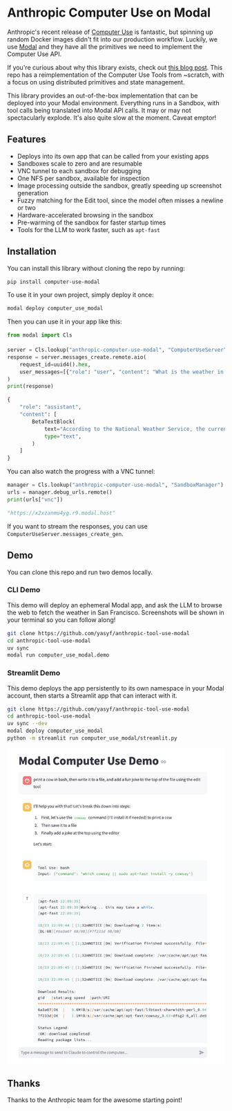# Anthropic Computer Use on Modal

Anthropic's recent release of [Computer Use](https://anthropic.com/news/3-5-models-and-computer-use) is fantastic, but spinning up random Docker images didn't fit into our production workflow. Luckily, we use [Modal](https://modal.com) and they have all the primitives we need to implement the Computer Use API.

If you're curious about why this library exists, check out [this blog post](https://musings.yasyf.com/improving-claude-computer-use/). This repo has a reimplementation of the Computer Use Tools from ~scratch, with a focus on using distributed primitives and state management.

This library provides an out-of-the-box implementation that can be deployed into your Modal environment. Everything runs in a Sandbox, with tool calls being translated into Modal API calls. It may or may not spectacularly explode. It's also quite slow at the moment. Caveat emptor!

## Features

- Deploys into its own app that can be called from your existing apps
- Sandboxes scale to zero and are resumable
- VNC tunnel to each sandbox for debugging
- One NFS per sandbox, available for inspection
- Image processing outside the sandbox, greatly speeding up screenshot generation
- Fuzzy matching for the Edit tool, since the model often misses a newline or two
- Hardware-accelerated browsing in the sandbox
- Pre-warming of the sandbox for faster startup times
- Tools for the LLM to work faster, such as `apt-fast`

## Installation

You can install this library without cloning the repo by running:

```bash
pip install computer-use-modal
```

To use it in your own project, simply deploy it once:

```bash
modal deploy computer_use_modal
```

Then you can use it in your app like this:

```python
from modal import Cls

server = Cls.lookup("anthropic-computer-use-modal", "ComputerUseServer")
response = server.messages_create.remote.aio(
    request_id=uuid4().hex,
    user_messages=[{"role": "user", "content": "What is the weather in San Francisco?"}],
)
print(response)
```

```python
{
    "role": "assistant",
    "content": [
        BetaTextBlock(
            text="According to the National Weather Service, the current weather in San Francisco is:\n\nTemperature: 65°F (18°C)\nHumidity: 53%\nDewpoint: 48°F (9°C)\nLast update: October 23, 2:43 PM PDT\n\nThe website shows the forecast details as well. Would you like me to provide the extended forecast for the coming days?",
            type="text",
        )
    ]
}
```

You can also watch the progress with a VNC tunnel:

```python
manager = Cls.lookup("anthropic-computer-use-modal", "SandboxManager")
urls = manager.debug_urls.remote()
print(urls["vnc"])
```

```python
"https://x2xzanmu4yg.r9.modal.host"
```

If you want to stream the responses, you can use `ComputerUseServer.messages_create_gen`.

## Demo

You can clone this repo and run two demos locally.

### CLI Demo

This demo will deploy an ephemeral Modal app, and ask the LLM to browse the web to fetch the weather in San Francisco.
Screenshots will be shown in your terminal so you can follow along!

```bash
git clone https://github.com/yasyf/anthropic-tool-use-modal
cd anthropic-tool-use-modal
uv sync
modal run computer_use_modal.demo
```

### Streamlit Demo

This demo deploys the app persistently to its own namespace in your Modal account, then starts a Streamlit app that can interact with it.

```bash
git clone https://github.com/yasyf/anthropic-tool-use-modal
cd anthropic-tool-use-modal
uv sync --dev
modal deploy computer_use_modal
python -m streamlit run computer_use_modal/streamlit.py
```

![Streamlit Demo](demo.png)

## Thanks

Thanks to the Anthropic team for the awesome starting point!
